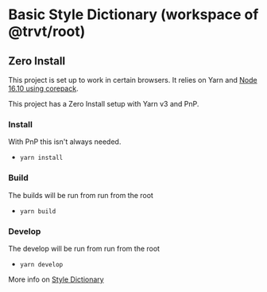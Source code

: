 # Basic Style Dictionary (workspace of @trvt/root)

## Zero Install

This project is set up to work in certain browsers.
It relies on Yarn and [Node 16.10 using corepack](https://yarnpkg.com/getting-started/install).

This project has a Zero Install setup with Yarn v3 and PnP.

### Install

With PnP this isn't always needed.

-   `yarn install`

### Build

The builds will be run from run from the root

-   `yarn build`

### Develop

The develop will be run from run from the root

-   `yarn develop`

More info on [Style Dictionary](https://amzn.github.io/style-dictionary)
